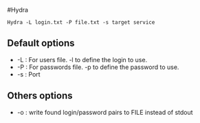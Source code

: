 #Hydra

`Hydra -L login.txt -P file.txt -s target service`

## Default options

* -L : For users file. -l to define the login to use.
* -P : For passwords file. -p to define the password to use.
* -s : Port

## Others options

* -o : write found login/password pairs to FILE instead of stdout

